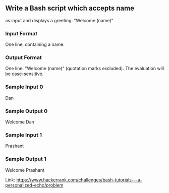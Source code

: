 ## Write a Bash script which accepts name

as input and displays a greeting: "Welcome (name)"

### Input Format

One line, containing a name.

### Output Format

One line: "Welcome (name)" (quotation marks excluded).
The evaluation will be case-sensitive.

### Sample Input 0

Dan  

### Sample Output 0

Welcome Dan  

### Sample Input 1

Prashant

### Sample Output 1

Welcome Prashant

Link: https://www.hackerrank.com/challenges/bash-tutorials---a-personalized-echo/problem
